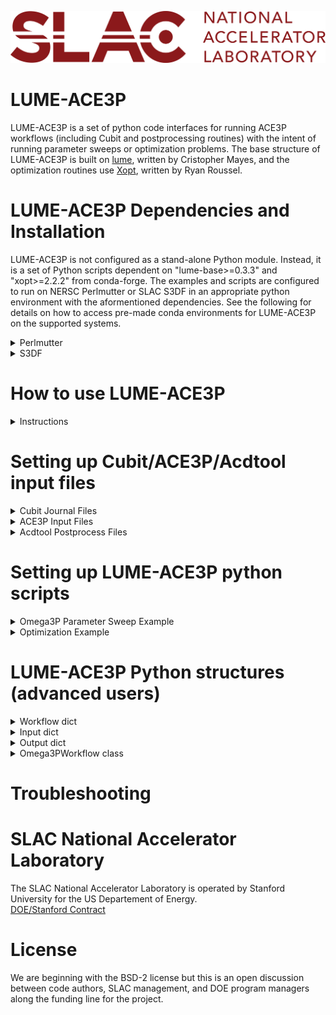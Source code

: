 ![logo](./logos/SLAC-lab-hires.png)
# LUME-ACE3P

LUME-ACE3P is a set of python code interfaces for running ACE3P workflows (including Cubit and postprocessing routines) with the intent of running parameter sweeps or optimization problems. The base structure of LUME-ACE3P is built on [lume](https://github.com/slaclab/lume), written by Cristopher Mayes, and the optimization routines use [Xopt](https://github.com/xopt-org/Xopt), written by Ryan Roussel.

# LUME-ACE3P Dependencies and Installation

LUME-ACE3P is not configured as a stand-alone Python module. Instead, it is a set of Python scripts dependent on "lume-base>=0.3.3" and "xopt>=2.2.2" from conda-forge. The examples and scripts are configured to run on NERSC Perlmutter or SLAC S3DF in an appropriate python environment with the aformentioned dependencies. See the following for details on how to access pre-made conda environments for LUME-ACE3P on the supported systems.

<details><summary>Perlmutter</summary>
   
To activate the lume-ace3p conda environment on a Perlmutter login node:
1. Run the command: ```/global/cfs/cdirs/ace3p/software/miniconda3/condabin/conda init``` to set up conda for your terminal (only needs to be done once)
2. Reopen a terminal on Perlmutter and run the command: ```conda activate lume-ace3p```
   - The text "(lume-ace3p)" should be shown on the command line indicating you are in the correct conda environment
   - The command ```conda deactivate``` can be used to exit the conda environment if desired

To run the examples on Perlmutter:
1. Copy the ```/global/cfs/cdirs/ace3p/lume-ace3p/examples``` folder to a desired location (e.g. in home or scratch)
2. Run the ace3p setup script with ```source perlmutter-ace3p.sh``` (required to run ACE3P on Perlmutter)
   - The `perlmutter-ace3p.sh` file is located in ```/global/cfs/cdirs/ace3p/```
   - This step is optional if your `.bashrc` file already has the necessary module imports for ACE3P
3. Set the environment variable `PYTHONPATH` to ```/global/cfs/cdirs/ace3p/lume-ace3p/```
   - Use the command ```export PYTHONPATH='/global/cfs/cdirs/ace3p/lume-ace3p/'``` which can be put in your `.bashrc` file.
   - Omitting this step may cause conda package conflicts with NERSC's built-in conda module
4. Activate the lume-ace3p conda environment with ```conda activate lume-ace3p``` if not already active
5. Submit a batch job of one of the *Perlmutter* examples with ```sbatch```
6. View the results in the folder that the batch job was run from
</details>

</details>

<details><summary>S3DF</summary>

To activate the lume-ace3p conda environment on an S3DF iana terminal:
1. Run the command: ```/sdf/group/rfar/software/conda/bin/conda init``` to set up conda for your terminal (only needs to be done once)
2. Reopen a terminal on S3DF iana and run the command: ```conda activate lume-ace3p```
   - The text "(lume-ace3p)" should be shown on the command line indicating you are in the correct conda environment
   - The command ```conda deactivate``` can be used to exit the conda environment if desired

To run the examples on an S3DF iana terminal:
1. Copy the ```/sdf/group/rfar/lume-ace3p/examples``` folder to a desired location (e.g. in home or scratch)
2. Run the ace3p setup script with ```source sdf-ace3p.sh``` (required to run ACE3P on S3DF)
   - The `sdf-ace3p.sh` file is located in ```/sdf/group/rfar/ace3p/```
3. Set the environment variable `PYTHONPATH` to ```/sdf/group/rfar/lume-ace3p/```
   - Use the command ```export PYTHONPATH='/sdf/grou/rfar/lume-ace3p/'``` which can be put in your `.bashrc` file.
4. Activate the lume-ace3p conda environment with ```conda activate lume-ace3p``` if not already active
5. Submit a batch job of one of the *S3DF* examples with ```sbatch```
6. View the results in the folder that the batch job was run from
</details>

# How to use LUME-ACE3P

<details><summary>Instructions</summary>
   
The LUME-ACE3P python scripts enable the use of parameter sweeping or optimization of ACE3P-workflows including Cubit mesh generation and acdtool postprocessing. To perform a parameter sweep or optimization run, a user will need to provide the following:

> - a Cubit journal (.jou) file for editing (required for remeshing)
> - an ACE3P input file (e.g. .omega3p) with desired input settings
> - an acdtool postprocess file (e.g. .rfpost) with desired postprocessing settings
> - a LUME-ACE3P python script (.py) containing the workflow settings and input/output parameters
> - a batch script (.batch) for submitting a job to the appropriate HPC resources

<img src="LUME-ACE3P File Hierarchy.png" width=800>

The basic idea is that a user submits the batch script to HPC nodes which contains the LUME-ACE3P python script. The LUME-ACE3P python script contains dictionary objects for the workflow settings, input parameters, and output parameters. A parameter sweep can be run by calling the ACE3P workflow function with the appropriate input/output parameters; this workflow will automatically call other codes (e.g. Cubit, Omega3P, etc.) and parse the output for writing to a text file or for use with optimization.

The Cubit journal file, ACE3P input file, and acdtool postprocess files are generally unaltered from normal ACE3P usage. The details on the LUME-ACE3P python script are discussed in detail in the [python scripts](#Setting-up-LUME-ACE3P-python-scripts) section.
</details>

# Setting up Cubit/ACE3P/Acdtool input files

<details><summary>Cubit Journal Files</summary>

Cubit journal files can be very complex, thus only the parts which directly interface with LUME-ACE3P will be discussed here. The important aspects to note in a Cubit file when using LUME-ACE3P are:
- Variable name references
- Mesh export commands

Variable names and values should generally be near the beginning of a Cubit journal file. LUME-ACE3P will read and adjust these values based on given parameter inputs. For example, a Cubit journal might contain APREPRO lines like:
```
#{my_variable_1 = 90}
#{my_variable_2 = 123}
#{my_variable_3 = 0.5}
```
This would be parsed with LUME-ACE3P which would overwrite the numeric quantities following the "=" signs in those lines. **Special care must be taken to ensure the variable names used in the Cubit journal file exactly match those used in the LUME-ACE3P python script input dictionary!**

Since ACE3P can use acdtool to convert Genesis (.gen) formatted meshes into NetCDF (.ncdf), the "export" command in the Cubit journal should use the Genesis option. For example, a Cubit journal might contain the export command:
```
export Genesis "my_mesh_file.gen" block all overwrite
```
This will export the generated mesh into a .gen file and LUME-ACE3P will automatically call acdtool to convert it further into a .ncdf file with the same name ("my_mesh_file.ncdf" in this case).

For more information on Cubit journal files, see the official [Cubit documentation](https://cubit.sandia.gov/documentation/). 

</details>

<details><summary>ACE3P Input Files</summary>

ACE3P input files share the same structure format for all ACE3P modules (e.g. Omega3P, T3P, S3P, etc.). The general input structure is based on key-value containers with colon ":" separators and nested curly braces "{}". Many options are available in ACE3P however the most common container is the "ModelInfo" section. For example, an Omega3P input file may contain:
```
ModelInfo : {
  File: ./my_mesh_file.ncdf

  BoundaryCondition : {
    Magnetic: 1, 2
    Exterior: 6
  }

  SurfaceMaterial : {
    ReferenceNumber: 6
    Sigma: 5.8e7
  }
}
```
The boundary condition and surface material numbers correspond to the "sideset" flags defined in a Cubit journal. **The filename of the mesh must match the name used in the corresponding Cubit journal file "export" command (with the .ncdf extension since the .gen extension gets converted automatically)!**

For more information on configuring ACE3P input files, see the [ACE3P tutorials](https://confluence.slac.stanford.edu/display/AdvComp/Materials+for+CW23).

</details>

<details><summary>Acdtool Postprocess Files</summary>

An Acdtool postprocess script is used to parse ACE3P code outputs for quantities such as field monitors, impedance calculations, etc. The general input structure is based on sections whose contents are contained within curly braces "{}"; the contents are section-specific and key-value pairs separated by equals signs "=". Acdtool will read-in a ".rfpost" file and provide the results in a "rfpost.out" file. LUME-ACE3P is configured to parse this output file into a python dictionary which can be used to print output parameters or for optimization.

For more information on configuring Acdtool input files, see the [ACE3P tutorials](https://confluence.slac.stanford.edu/display/AdvComp/Materials+for+CW23).

</details>

# Setting up LUME-ACE3P python scripts

<details><summary>Omega3P Parameter Sweep Example</summary>
   
This example (based on the rounded-top pillbox from the [ACE3P tutorials](https://confluence.slac.stanford.edu/display/AdvComp/Materials+for+CW23)) will set up LUME-ACE3P to run a parameter sweep over the cavity radius and cavity wall ellipticity parameters. The idea is to automate the entire geometry meshing process, Omega3P calculation, and mode postprocessing steps into a simple python script that is submitted directly to HPC resources.

A LUME-ACE3P python script for parameter sweeping primarily consists of definining 3 Python *dictionaries* ([dict objects](https://docs.python.org/3/tutorial/datastructures.html#dictionaries)): a workflow dict which contains various settings (e.g. paths to other code input files), an input dict which contains parameter name and values to be scanned through, and an output dict (optional) which sets which outputs to store after each parameter run. In this section, each of these dict objects of the example "lume-ace3p_simple_psweep.py" is explained in detail.

The script begins with the neccessary LUME-ACE3P imports and workflow dict definition:
```python
import os
import numpy as np
from lume_ace3p.workflow import Omega3PWorkflow

workflow_dict = {'cubit_input': 'pillbox-rtop.jou',
                 'omega3p_input': 'pillbox-rtop.omega3p',
                 'omega3p_tasks': 4,
                 'omega3p_cores': 4,
                 'omega3p_opts' : '--cpu-bind=cores',
                 'rfpost_input': 'pillbox-rtop.rfpost',
                 'workdir': os.path.join(os.getcwd(),'lume-ace3p_demo_workdir'),
                 'workdir_mode': 'auto',
                 'sweep_output_file': 'psweep_output.txt',
                 'sweep_output': True,
                 'autorun': False}
```
This workflow dict object contains various parameters such as input files (path is assumed to be in same directory), working directory settings, and HPC specific commands for ACE3P codes. Specifically for this example, the options are configured for running workflows in separate sub-diectories (automatically named using input values) with the `pillbox-rtop.jou`, `pillbox-rtop.omega3p`, and `pillbox-rtop.rfpost` files for Cubit, Omega3P, and Acdtool respectively. Additionally, Omega3P is configured to use 4 MPI tasks with 4 cores/task with the CPU thread-binding option to cores. The `sweep_output` keyword simply enables file output writing and the `autorun` keyword is set so `False` so the workflow can be used for a parameter sweep. See the [Workflow dict](#LUME-ACE3P-Python-structures-advanced-users) section for more details on each option.

Next, the input parameters are defined in a separate dict object:
```python
input_dict = {'cav_radius': np.linspace(90,120,4),
              'ellipticity': np.linspace(0.5,1.25,4)}
```
The input dict object contains keyword value pairs for the *exact* names of the variables (as defined in the Cubit journal file) and the corresponding values to sweep. Each parameter value can be a numpy vector array (e.g. numpy.linspace() or a list of numeric types. The parameter-sweep in LUME-ACE3P will evaluate the workflow for all possible tensor products of the input variable arrays. In this example, the `cav_radius` variable and the `ellipticity` variable are each vectors of length 4, thus the total number of workflow evaluations is 16 (4 x 4). Also, since the `workdir_mode` setting in the workflow dict was set to `auto`, each workflow evaluation will create a folder named "lume-ace3p_demo_workdir_X_Y" where "X" and "Y" will be replaced by numeric values of each `cav_radius` and `ellipticity` for a total of 16 different folders. See the [Input dict](#LUME-ACE3P-Python-structures-advanced-users) section for more details on using multiple parameters.

Next, the desired outputs are defined in a separate dict object:
```python
output_dict = {'R/Q': ['RoverQ', '0', 'RoQ'],
               'Mode_frequency': ['RoverQ', '0', 'Frequency'],
               'E_field_max': ['maxFieldsOnSurface', '6', 'Emax']}
```
The output dict object contains keyword value pairs for desired outputs to write to `sweep_output_file` in a tab-delimited text file. This file will contain one column for each input or output and rows corresponding to workflow evaluations. The format for the keyword values is a list object corresponding to the section id (e.g. 'RoverQ'), mode/surface id string (e.g. '0'), and entry name (e.g. 'RoQ') extracted from within the acdtool postprocess output file (named rfpost.out). In this example, the first row of the output file will contain 5 text entries: 'cav_radius', 'ellipticity', 'R/Q', 'Mode_frequency', and 'E_field_max'. Then in subsequent rows, the columns will be filled with the corresponding input value (for 'cav_radius' and 'ellipticity') or output quantity (extracted from the rfpost.out file for each workflow evaluation). See the [Output dict](#LUME-ACE3P-Python-structures-advanced-users) section for more details on different options to extract from rfpost.out files.

If no output dict is specified, the parameter sweep can still be run, but rfpost.out file data will not be parsed or tabulated (useful if only the different output folders are desired for each parameter combination).

Lastly, the workflow object is instantiated with the 3 defined dict objects and the parameter sweep can begin.
```python
workflow = Omega3PWorkflow(workflow_dict, input_dict, output_dict)
workflow.run_sweep()
```
LUME-ACE3P will internally sweep through the combinations of input parameters provided and write the desired outputs to the `sweep_output_file` provided. See the [Omega3PWorkflow object](#LUME-ACE3P-Python-structures-advanced-users) section for more details on the class usage.

As of now, LUME-ACE3P does not support checkpointing and each workflow evaluation is run serially (future vesion may allow multiple concurrent evaluations).

</details>

<details><summary>Optimization Example</summary>
To be implemented!
</details>

# LUME-ACE3P Python structures (advanced users)

<details><summary>Workflow dict</summary>

The LUME-ACE3P workflow dict control the workflow task chain (by specifying related input files), directory management, and other settings. The workflow dict *keywords* are:
   * `autorun` : `Boolean` [Default `True`] to toggle automatically running workflow upon creation (workflow behaves as a function).
   * `cubit_input` : `String` [Default `None`] with path to Cubit journal file (.jou) used for the workflow.
   * `omega3p_input` : `String` [Default `None`] with path to Omega3P input file (.omega3p) used for the workflow.
   * `omega3p_cores` : `Int` [Default `1`] to specify the number of cores per task to use with Omega3P.
   * `omega3p_opts` : `String` [Default `''`] to specify additional mpirun or srun arguments when calling Omega3P.
   * `omega3p_tasks` : `Int` [Default `1`] to specify the number of MPI tasks to use with Omega3P.
   * `rfpost_input` : `String` [Default `None`] with path to Acdtool rfpost file (.rfpost) used for the workflow.
   * `sweep_output` : `Boolean` [Detault `False`] to toggle writing parameter sweep output to text file.
   * `sweep_output_file` : `String` [Detault `None`] path for writing parameter sweep output.
   * `workdir` : `String` or `Path` [Default `os.getcwd()`] with path to working directory name for running LUME-ACE3P.
   * `workdir_mode` : `String` [Default `'manual'`] set to either `'manual'` (single workflow folder) or `'auto'` (automatic folder generation)

</details>

<details><summary>Input dict</summary>

The LUME-ACE3P input dict *keywords* and *values* are user-defined. The keyword-value structure is:
   * `input_parameter` : `Int`, `Float`, `List`, or `numpy.ndarray` value

If any input keyword's *value* is a vector-like object (list or ndarray), then the workflow can only be run as a parameter sweep (not a single evaluation). **Input dict *keywords* must *exactly* match the variable names in Cubit journal files.**

During parameter sweeping, all possible combinations of the parameters are evaluated (full tensor product of all input parameter vectors). For example, if three input parameters are provided with vectors of lengths 10, 12, and 15 respectively, then the workflow will be evaluated 1800 times (all 10 x 12 x 15 combinations)!

</details>

<details><summary>Output dict</summary>

The LUME-ACE3P output dict *keywords* are user-defined but the *values* are lists containing specific strings corresponding to specific outputs in the acdtool "rfpost.out" file. The keyword-value structure is:
   * `output_name` : `List` of `String` entries of the form `['section', string1, string2, ...]` with section-specific strings following the section name at the start of the list (see examples below).
     * The `output_name` *keywords* are arbitrary strings, only used for printing column headers in parameter sweep output files or for optimization routines.

The currently supported *values* with section names and string list values are:
   * `['RoverQ', string1, string2]` corresponding to the "[RoverQ]" data block in the "rfpost.out" file.
     * `string1` contains the mode ID number to be processed (usually starting from `"0"`)
     * `string2` contains the data column name of the corresponding mode
       * `string2` must be one of `'Frequency'`, `'Qext'`, `'V_r'`, `'V_i'`, `'AbsV'`, or `'RoQ'`
   * `['maxFieldsOnSurface', string1, string2, string3]` corresponding to the "[maxFieldsOnSurface]" data block in the "rfpost.out" file.
     * `string1` contains the surface ID number to be processed (defined by the sideset in the Cubit journal file)
     * `string2` contains the data column name of the corrseponding surface
       * `string2` must be one of `'Emax'`, `'Emax_location'`, `'Hmax'`, or `'Hmax_location'`
     * `string3` is either `'x'`, `'y'`, or `'z'`, and specifies the component of the `'Emax_location'` or `'Hmax_location'` vector

More sections and entries will be added in future updates.

</details>

<details><summary>Omega3PWorkflow class</summary>

The `Omega3PWorkflow` class can be instantiated using only a workflow dict. An `Omega3PWorkflow` object can run as-is but no workflow input files will be adjusted.A selected list of usage examples is provided:

Object constructor usage:
* `workflow_object = Omega3PWorkflow(workflow_dict, *input_dict, *output_dict)` --- creates a workflow object from the workflow_dict and sets input/output dicts (optional arguments)

Object method usage:
* `workflow_object.run(*input_dict, *output_dict)` --- runs workflow using input_dict parameter values (overwrites initial input_dict) and returns an output data dict (overwrites initial output_dict)
   * Note: the `.run()` method will **not** work with input dicts containing lists or vectors! Use `.run_sweep()` for multi-valued inputs)!
* `workflow_object.run_sweep(*input_dict, *output_dict)` --- runs workflow as a parameter sweep using the optionally provided input/output dicts (defaults to initially provided dicts)
* `workflow_object.evaluate(*output_dict)` --- evaluates quantities referenced in output_dict (defaults to initially provided output dict) and returns an output data dict
* `workflow_object.print_sweep_output(*filename)` --- writes out quantities from parameter sweep to provided filename (defaults to `sweep_output_file` value provided in workflow dict)

Object data output:
* `output_data = workflow_object.evaluate()` --- returns a dict object with the same keywords as the output dict but with the values replaced by the numeric quantities from evaluation
* `output_data = workflow_object.run()` --- returns a dict object with the same keywords as the output dict but with the values replaced by the numeric quantities from evaluation
  * Note: the `.run()` method will not return a dict unless the workflow dict was configured with the `'autorun'` keyword set to `True`.
* `output_sweep_data = workflow_object.run_sweep()` --- returns a dict object with `Tuple` *keywords* formed by the combination of input parameters and output data dict *values* for each evaluation
  * Note: this is a nested dict object with the outer keywords consisting of tuples of inputs and the inner keywords corresponding to the evaluated output dict for each input combination.

</details>

# Troubleshooting

# SLAC National Accelerator Laboratory
The SLAC National Accelerator Laboratory is operated by Stanford University for the US Departement of Energy.  
[DOE/Stanford Contract](https://legal.slac.stanford.edu/sites/default/files/Conformed%20Prime%20Contract%20DE-AC02-76SF00515%20as%20of%202022.10.01.pdf)

# License

We are beginning with the BSD-2 license but this is an open discussion between code authors, SLAC management, and DOE program managers along the funding line for the project.  
